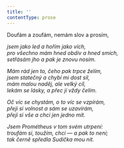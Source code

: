 ```yaml
---
title: ''
contentType: prose
---
```


Doufám a zoufám, nemám slov a prosím,

_jsem jako led a hořím jako vích,  
pro všechno mám hned obdiv a hned smích,  
setřásám jho a pak je znovu nosím._

_Mám rád jen to, čeho pak trpce želím,  
jsem statečný a chybí mi dost sil,  
mám malou naděj, ale velký cíl,  
lekám se lásky, a přec jí vždy čelím._

_Oč víc se chystám, o to víc se vzpírám,  
přeji si volnost a sám se uzavírám,  
přeji si vše a chci jen jedno mít._

_Jsem Prométheus v tom svém utrpení:  
troufám si, toužím, chci — a pak to není;  
tak černě spředla Sudička mou nit._
